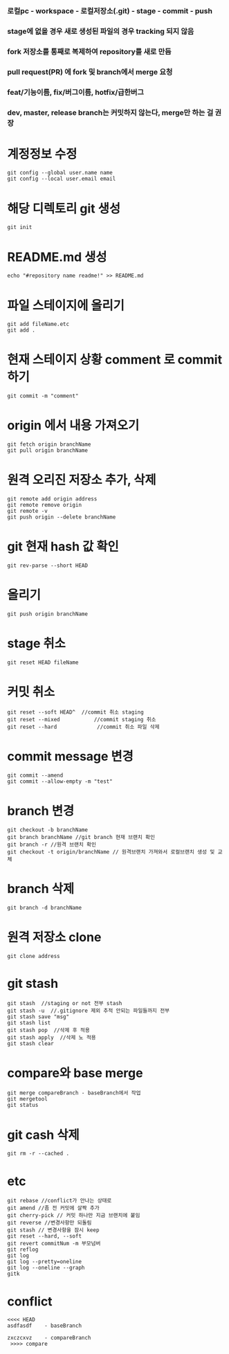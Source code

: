 ### 로컬pc - workspace - 로컬저장소(.git) - stage - commit - push

### stage에 없을 경우 새로 생성된 파일의 경우 tracking 되지 않음

### fork 저장소를 통째로 복제하여 repository를 새로 만듬

### pull request(PR) 에 fork 및 branch에서 merge 요청

### feat/기능이름, fix/버그이름, hotfix/급한버그

### dev, master, release branch는 커밋하지 않는다, merge만 하는 걸 권장

# 계정정보 수정

```
git config --global user.name name
git config --local user.email email
```

# 해당 디렉토리 git 생성

```
git init
```

# README.md 생성

```
echo "#repository name readme!" >> README.md
```

# 파일 스테이지에 올리기

```
git add fileName.etc
git add .
```

# 현재 스테이지 상황 comment 로 commit 하기

```
git commit -m "comment"
```

# origin 에서 내용 가져오기

```
git fetch origin branchName
git pull origin branchName
```

# 원격 오리진 저장소 추가, 삭제

```
git remote add origin address
git remote remove origin
git remote -v
git push origin --delete branchName
```

# git 현재 hash 값 확인

```
git rev-parse --short HEAD
```

# 올리기

```
git push origin branchName
```

# stage 취소

```
git reset HEAD fileName
```

# 커밋 취소

```
git reset --soft HEAD^  //commit 취소 staging
git reset --mixed           //commit staging 취소
git reset --hard             //commit 취소 파일 삭제
```

# commit message 변경

```
git commit --amend
git commit --allow-empty -m "test"
```

# branch 변경

```
git checkout -b branchName
git branch branchName //git branch 현재 브랜치 확인
git branch -r //원격 브랜치 확인
git checkout -t origin/branchName // 원격브랜치 가져와서 로컬브랜치 생성 및 교체
```

# branch 삭제

```
git branch -d branchName
```

# 원격 저장소 clone

```
git clone address
```

# git stash

```
git stash  //staging or not 전부 stash
git stash -u  //.gitignore 제외 추적 안되는 파일들까지 전부
git stash save "msg"
git stash list
git stash pop  //삭제 후 적용
git stash apply  //삭제 노 적용
git stash clear
```

# compare와 base merge

```
git merge compareBranch - baseBranch에서 작업
git mergetool
git status
```

# git cash 삭제

```
git rm -r --cached .
```

# etc

```
git rebase //conflict가 안나는 상태로
git amend //좀 전 커밋에 살짝 추가
git cherry-pick // 커밋 하나만 지금 브랜치에 붙임
git reverse //변경사항만 되돌림
git stash // 변경사항을 잠시 keep
git reset --hard, --soft
git revert commitNum -m 부모넘버
git reflog
git log
git log --pretty=oneline
git log --oneline --graph
gitk
```

# conflict

```
<<<< HEAD
asdfasdf    - baseBranch

zxczcxvz    - compareBranch
 >>>> compare
```

